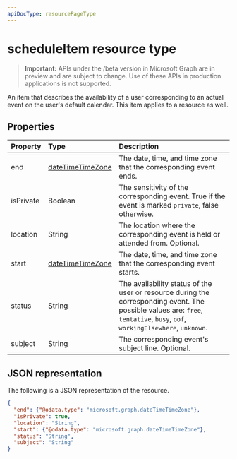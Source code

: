 ```yaml
---
apiDocType: resourcePageType
---
```

# scheduleItem resource type

 > **Important:** APIs under the /beta version in Microsoft Graph are in preview and are subject to change. Use of these APIs in production applications is not supported.
 
An item that describes the availability of a user corresponding to an actual event on the user's default calendar. This item applies to a resource as well.

## Properties
| Property	   | Type	|Description|
|:---------------|:--------|:----------|
|end |[dateTimeTimeZone](datetimetimezone.md) |The date, time, and time zone that the corresponding event ends. |
|isPrivate |Boolean |The sensitivity of the corresponding event. True if the event is marked `private`, false otherwise. |
|location |String | The location where the corresponding event is held or attended from. Optional.|
|start |[dateTimeTimeZone](datetimetimezone.md) |The date, time, and time zone that the corresponding event starts. |
|status |String | The availability status of the user or resource during the corresponding event. The possible values are: `free`, `tentative`, `busy`, `oof`, `workingElsewhere`, `unknown`. |
|subject |String | The corresponding event's subject line. Optional.|


## JSON representation

The following is a JSON representation of the resource.

<!-- {
  "blockType": "resource",
  "optionalProperties": [

  ],
  "@odata.type": "microsoft.graph.scheduleItem"
}-->

```json
{
  "end": {"@odata.type": "microsoft.graph.dateTimeTimeZone"},
  "isPrivate": true,
  "location": "String",
  "start": {"@odata.type": "microsoft.graph.dateTimeTimeZone"},
  "status": "String",
  "subject": "String"
}

```

<!-- uuid: 8fcb5dbc-d5aa-4681-8e31-b001d5168d79
2015-10-25 14:57:30 UTC -->
<!-- {
  "type": "#page.annotation",
  "description": "scheduleItem resource",
  "keywords": "",
  "section": "documentation",
  "tocPath": ""
}-->
